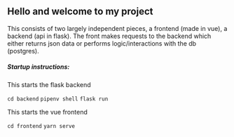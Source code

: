 ## Hello and welcome  to my project

This consists of two largely independent pieces, a frontend (made in vue), a backend (api in flask). The front makes requests to the backend which either returns json data or performs logic/interactions with the db (postgres).

##### Startup instructions:

This starts the flask backend

`cd backend`
`pipenv shell`
`flask run`

This starts the vue frontend

`cd frontend`
`yarn serve`